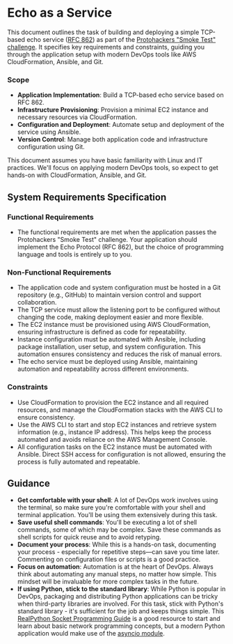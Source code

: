 # Echo as a Service

This document outlines the task of building and deploying a simple TCP-based
echo service ([RFC 862](https://tools.ietf.org/html/rfc862)) as part of the
[Protohackers "Smoke Test" challenge](https://protohackers.com/problem/0).
It specifies key requirements and constraints, guiding you through the application
setup with modern DevOps tools like AWS CloudFormation, Ansible, and Git.

### Scope

- **Application Implementation**:
  Build a TCP-based echo service based on RFC 862.
- **Infrastructure Provisioning**: Provision a minimal EC2 instance and
  necessary resources via CloudFormation.
- **Configuration and Deployment**: Automate setup and deployment of the
  service using Ansible.
- **Version Control**: Manage both application code and infrastructure
  configuration using Git.

This document assumes you have basic familiarity with Linux and IT practices.
We'll focus on applying modern DevOps tools, so expect to get hands-on with
CloudFormation, Ansible, and Git.

## System Requirements Specification

### Functional Requirements

- The functional requirements are met when the application passes the
  Protohackers "Smoke Test" challenge. Your application should implement the
  Echo Protocol (RFC 862), but the choice of programming language and tools
  is entirely up to you.

### Non-Functional Requirements

- The application code and system configuration must be hosted in a Git
  repository (e.g., GitHub) to maintain version control and support
  collaboration.
- The TCP service must allow the listening port to be configured without
  changing the code, making deployment easier and more flexible.
- The EC2 instance must be provisioned using AWS CloudFormation, ensuring
  infrastructure is defined as code for repeatability.
- Instance configuration must be automated with Ansible, including package
  installation, user setup, and system configuration. This automation ensures
  consistency and reduces the risk of manual errors.
- The echo service must be deployed using Ansible, maintaining automation and
  repeatability across different environments.

### Constraints

- Use CloudFormation to provision the EC2 instance and all required
  resources, and manage the CloudFormation stacks with the AWS CLI to ensure
  consistency.
- Use the AWS CLI to start and stop EC2 instances and retrieve system
  information (e.g., instance IP address). This helps keep the process
  automated and avoids reliance on the AWS Management Console.
- All configuration tasks on the EC2 instance must be automated with Ansible.
  Direct SSH access for configuration is not allowed, ensuring the process is
  fully automated and repeatable.

## Guidance

- **Get comfortable with your shell**: A lot of DevOps work involves using the
  terminal, so make sure you're comfortable with your shell and terminal
  application. You'll be using them extensively during this task.
- **Save useful shell commands**: You'll be executing a lot of shell commands,
  some of which may be complex. Save these commands as shell scripts for quick
  reuse and to avoid retyping.
- **Document your process**: While this is a hands-on task, documenting your
  process - especially for repetitive steps—can save you time later. Commenting
  on configuration files or scripts is a good practice.
- **Focus on automation**: Automation is at the heart of DevOps. Always think
  about automating any manual steps, no matter how simple. This mindset will
  be invaluable for more complex tasks in the future.
- **If using Python, stick to the standard library**: While Python is popular in
  DevOps, packaging and distributing Python applications can be tricky when
  third-party libraries are involved. For this task, stick with Python's standard
  library - it's sufficient for the job and keeps things simple.
  This [RealPython Socket Programming Guide](https://realpython.com/python-sockets/)
  is a good resource to start and learn about basic network programming concepts, but
  a modern Python application would make use of the
  [asyncio module](https://docs.python.org/3/library/asyncio.html).
